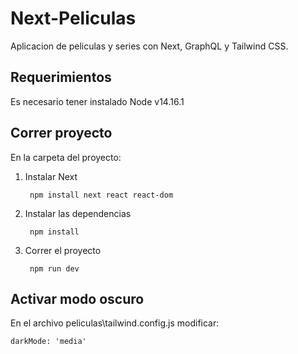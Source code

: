 # Next-Peliculas
Aplicacion de peliculas y series con Next, GraphQL y Tailwind CSS.


## Requerimientos
Es necesario tener instalado Node v14.16.1


## Correr proyecto
En la carpeta del proyecto: 
1) Instalar Next
   <pre><code> npm install next react react-dom </code></pre>
   
2) Instalar las dependencias
    <pre><code> npm install </code></pre>
3) Correr el proyecto
    <pre><code> npm run dev </code></pre>


## Activar modo oscuro
En el archivo peliculas\tailwind.config.js modificar:

    darkMode: 'media'